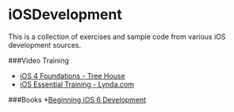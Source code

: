 iOSDevelopment
==============

This is a collection of exercises and sample code from various iOS development sources.

###Video Training
* [iOS 4 Foundations - Tree House](http://teamtreehouse.com/library/ios-development/ios-4-foundations)
* [iOS Essential Training - Lynda.com](http://www.lynda.com/iOS-tutorials/iOS-SDK-Essential-Training/92179-2.html)

###Books
*[Beginning iOS 6 Development](http://www.apress.com/9781430245124)